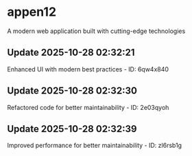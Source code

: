 # appen12
A modern web application built with cutting-edge technologies

## Update 2025-10-28 02:32:21
Enhanced UI with modern best practices - ID: 6qw4x840


## Update 2025-10-28 02:32:30
Refactored code for better maintainability - ID: 2e03qyoh


## Update 2025-10-28 02:32:39
Improved performance for better maintainability - ID: zl6rsb1g

